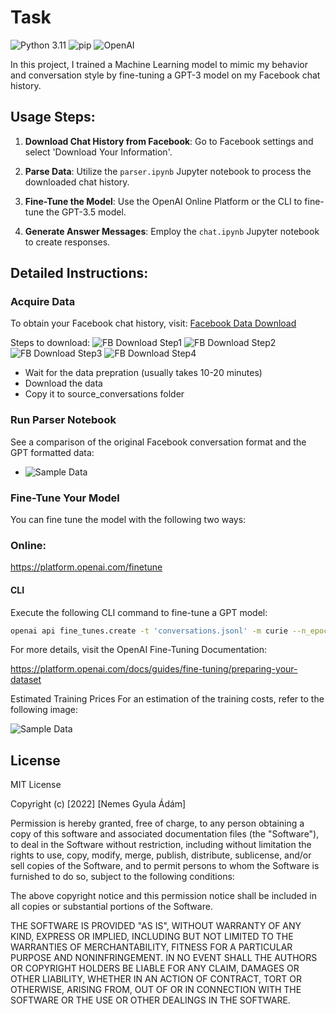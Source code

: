 # Task

![Python 3.11](https://img.shields.io/badge/python-3.11-blue.svg)
![pip](https://img.shields.io/badge/pip-v21.0.1-blue)
![OpenAI](https://img.shields.io/badge/OpenAI-GPT3.5-red)

In this project, I trained a Machine Learning model to mimic my behavior and conversation style by fine-tuning a GPT-3 model on my Facebook chat history.

## Usage Steps:

1. **Download Chat History from Facebook**: Go to Facebook settings and select 'Download Your Information'.

2. **Parse Data**: Utilize the `parser.ipynb` Jupyter notebook to process the downloaded chat history.

3. **Fine-Tune the Model**: Use the OpenAI Online Platform or the CLI to fine-tune the GPT-3.5 model.

4. **Generate Answer Messages**: Employ the `chat.ipynb` Jupyter notebook to create responses.

## Detailed Instructions:

### Acquire Data

To obtain your Facebook chat history, visit: [Facebook Data Download](https://www.facebook.com/dyi/?referrer=yfi_settings)

Steps to download:
![FB Download Step1](images/fb_step1.jpg?raw=true "FB Download Step1")
![FB Download Step2](images/fb_step2.jpg?raw=true "FB Download Step2")
![FB Download Step3](images/fb_step3.jpg?raw=true "FB Download Step3")
![FB Download Step4](images/fb_step4.jpg?raw=true "FB Download Step4")

- Wait for the data prepration (usually takes 10-20 minutes)
- Download the data
- Copy it to source_conversations folder

### Run Parser Notebook

See a comparison of the original Facebook conversation format and the GPT formatted data:
- ![Sample Data](images/sample_data.jpg?raw=true "Sample Data")

### Fine-Tune Your Model
You can fine tune the model with the following two ways:



### Online:
https://platform.openai.com/finetune


#### CLI 

Execute the following CLI command to fine-tune a GPT model:

```bash
openai api fine_tunes.create -t 'conversations.jsonl' -m curie --n_epochs 3 --batch_size 128
```

For more details, visit the OpenAI Fine-Tuning Documentation:

https://platform.openai.com/docs/guides/fine-tuning/preparing-your-dataset

Estimated Training Prices
For an estimation of the training costs, refer to the following image:

![Sample Data](images/prices.png?raw=true "Prices")


## License

MIT License

Copyright (c) [2022] [Nemes Gyula Ádám]

Permission is hereby granted, free of charge, to any person obtaining a copy
of this software and associated documentation files (the "Software"), to deal
in the Software without restriction, including without limitation the rights
to use, copy, modify, merge, publish, distribute, sublicense, and/or sell
copies of the Software, and to permit persons to whom the Software is
furnished to do so, subject to the following conditions:

The above copyright notice and this permission notice shall be included in all
copies or substantial portions of the Software.

THE SOFTWARE IS PROVIDED "AS IS", WITHOUT WARRANTY OF ANY KIND, EXPRESS OR
IMPLIED, INCLUDING BUT NOT LIMITED TO THE WARRANTIES OF MERCHANTABILITY,
FITNESS FOR A PARTICULAR PURPOSE AND NONINFRINGEMENT. IN NO EVENT SHALL THE
AUTHORS OR COPYRIGHT HOLDERS BE LIABLE FOR ANY CLAIM, DAMAGES OR OTHER
LIABILITY, WHETHER IN AN ACTION OF CONTRACT, TORT OR OTHERWISE, ARISING FROM,
OUT OF OR IN CONNECTION WITH THE SOFTWARE OR THE USE OR OTHER DEALINGS IN THE
SOFTWARE.